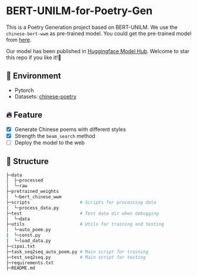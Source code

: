 # BERT-UNILM-for-Poetry-Gen

This is a Poetry Generation project based on BERT-UNILM. We use the `chinese-bert-wwm` as pre-trained model. You could get the pre-trained model from [here](https://huggingface.co/hfl/chinese-bert-wwm/tree/main).

Our model has been published in [Huggingface Model Hub](https://huggingface.co/Wink-Snow/BERT-UNILM-for-Poetry-GEN).
Welcome to star this repo if you like it!:dizzy:

## :rocket: Environment

- Pytorch
- Datasets: [chinese-poetry](https://github.com/Werneror/Poetry)

## :fire: Feature

- [x] Generate Chinese poems with different styles
- [x] Strength the `beam_search` method
- [ ] Deploy the model to the web

## :hammer: Structure
```bash
├─data
│  ├─processed
│  └─raw
├─pretrained_weights
│  └─bert_chinese_wwm
├─scripts                   # Scripts for processing data
|  └─process_data.py
├─test                      # Test data dir when debugging
│  └─data
├─utils                     # Utils for training and testing
│  └─auto_poem.py
|  └─const.py
|  └─load_data.py
├─cipai.txt
├─task_seq2seq_auto_poem.py # Main script for training
├─test_seq2seq.py           # Main script for testing
├─requirements.txt
├─README.md
```